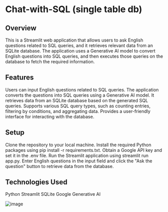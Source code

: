 # Chat-with-SQL (single table db)
## Overview
This is a Streamlit web application that allows users to ask English questions related to SQL queries, and it retrieves relevant data from an SQLite database. The application uses a Generative AI model to convert English questions into SQL queries, and then executes those queries on the database to fetch the required information.

## Features
Users can input English questions related to SQL queries.
The application converts the questions into SQL queries using a Generative AI model.
It retrieves data from an SQLite database based on the generated SQL queries.
Supports various SQL query types, such as counting entries, filtering by conditions, and aggregating data.
Provides a user-friendly interface for interacting with the database.

## Setup
Clone the repository to your local machine.
Install the required Python packages using pip install -r requirements.txt.
Obtain a Google API key and set it in the .env file.
Run the Streamlit application using streamlit run app.py.
Enter English questions in the input field and click the "Ask the question" button to retrieve data from the database.

## Technologies Used
Python
Streamlit
SQLite
Google Generative AI

![image](https://github.com/abdullah-w-21/Chat-with-SQL/assets/81172855/9a967bc6-a72e-4569-a708-7c6660f75223)

